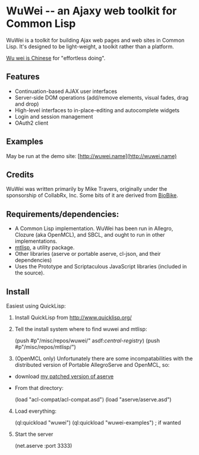 # WuWei -- an Ajaxy web toolkit for Common Lisp

WuWei is a toolkit for building Ajax web pages and web sites in Common Lisp. It's designed to be
light-weight, a toolkit rather than a platform.  

[Wu wei is Chinese](http://en.wikipedia.org/wiki/Wu_wei) for "effortless doing".  

## Features
* Continuation-based AJAX user interfaces
* Server-side DOM operations (add/remove elements, visual fades, drag and drop)
* High-level interfaces to in-place-editing and autocomplete widgets
* Login and session management
* OAuth2 client

## Examples

May be run at the demo site: [http://wuwei.name](http://wuwei.name)

## Credits

  WuWei was written primarily by Mike Travers, originally under the sponsorship of CollabRx, Inc.
  Some bits of it are derived from [BioBike](http://biobike.org).

## Requirements/dependencies:

* A Common Lisp implementation.  WuWei has been run in Allegro, Clozure (aka OpenMCL), and SBCL, and ought to run in other implementations.
* [mtlisp](https://github.com/mtravers/mtlisp), a utility package.
* Other libraries (aserve or portable aserve, cl-json, and their dependencies)
* Uses the Prototype and Scriptaculous JavaScript libraries 
  (included in the source).

## Install

Easiest using QuickLisp:

1. Install QuickLisp from http://www.quicklisp.org/
2. Tell the install system where to find wuwei and mtlisp:

     (push #p"/misc/repos/wuwei/" asdf:*central-registry*)
     (push #p"/misc/repos/mtlisp/")

3. (OpenMCL only) Unfortunately there are some incompatabilities with the distributed version of Portable AllegroServe and OpenMCL, so:
  - download [my patched version of aserve](https://github.com/mtravers/aserve)
  - From that directory:

    (load "acl-compat/acl-compat.asd")
    (load "aserve/aserve.asd")

4. Load everything:

     (ql:quickload "wuwei")
     (ql:quickload "wuwei-examples")  ; if wanted

5. Start the server

    (net.aserve :port 3333)

